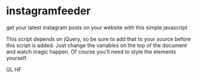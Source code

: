 # instagramfeeder
get your latest instagram posts on your website with this simple javascript

This script depends on jQuery, so be sure to add that to your source before this script is added.
Just change the variables on the top of the document and watch magic happen.
Of course you'll need to style the elements yourself.

GL HF